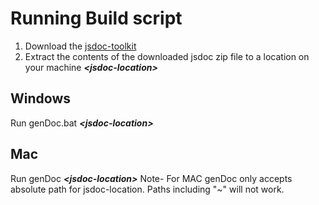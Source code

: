 # Running Build script
1. Download the [jsdoc-toolkit](http://code.google.com/p/jsdoc-toolkit/downloads/list)
2. Extract the contents of the downloaded jsdoc zip file to a location on your machine _**&lt;jsdoc-location&gt;**_

## Windows
Run genDoc.bat _**&lt;jsdoc-location&gt;**_

## Mac
Run genDoc _**&lt;jsdoc-location&gt;**_
Note- For MAC genDoc only accepts absolute path for jsdoc-location. Paths including "~" will not work.
